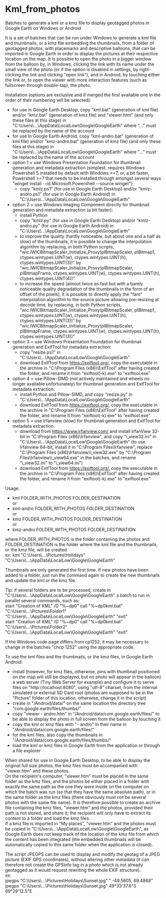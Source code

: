 # Kml_from_photos
Batches to generate a kml or a kmz file to display geotagged photos in Google Earth on Windows or Android

It is a set of batches that can be run under Windows to generate a kml file and thumbnails, or a kmz file embedding the thumbnails, from a folder of geotagged photos, with placemarks and descriptive balloons, that can be imported in Google Earth in order to display the pictures at their respective location on the map. It is possible to open the photo in a bigger window from the balloon by, in Windows, clicking the link with its name under the small view of the photo (or if the option is disabled in settings, by right-clicking the link and clicking "open link"), and in Android, by touching either the link or, to open the viewer with more interaction features (such as fullscreen through double-tap), the photo.

Installation (options are exclusive and if merged the first available one in the order of their numbering will be selected):
- for use in Google Earth Desktop, copy "kml.bat" (generation of kml file) and/or "kmz.bat" (generation of kmz file) and "viewer.htm" (and only these files at this stage) in "C:\Users\\...\AppData\LocalLow\Google\GoogleEarth" where "..." must be replaced by the name of the account
- for use in Google Earth Android, copy "kml-andro.bat" (generation of kml file) and/or "kmz-andro.bat" (generation of kmz file) (and only these files at this stage) in "C:\Users\\...\AppData\LocalLow\Google\GoogleEarth" where "..." must be replaced by the name of the account
- option 1 = use Windows Presentation Foundation for thumbnail generation and metadata extraction (simplest, requires Windows Powershell 5 installed by default with Windows >=7, or, a bit faster, Powershell >=7 that needs to be installed through amongst several ways "winget install --id Microsoft.Powershell --source winget"):
  * copy "kmlz.ps1" (for use in Google Earth Desktop) and/or "kmlz-andro.ps1" (for use in Google Earth Android) in "C:\Users\\...\AppData\LocalLow\Google\GoogleEarth"
- option 2 = use Windows Imaging Component directly for thumbnail generation and metadata extraction (a bit faster):
  * install Python
  * copy "kmlz.py" (for use in Google Earth Desktop) and/or "kmlz-andro.py" (for use in Google Earth Android) in "C:\Users\\...\AppData\LocalLow\Google\GoogleEarth"
  * to improve the quality (hardly noticeable, but about one and a half as slow) of the thumbnails, it is possible to change the interpolation algorithm by replacing, in both Python scripts, "wic.IWICBitmapScaler_Initialize_Proxy(pIBitmapScaler, pIBitmap1, ctypes.wintypes.UINT(w), ctypes.wintypes.UINT(h), ctypes.wintypes.UINT(3))" by "wic.IWICBitmapScaler_Initialize_Proxy(pIBitmapScaler, pIBitmapFrame, ctypes.wintypes.UINT(w), ctypes.wintypes.UINT(h), ctypes.wintypes.UINT(4))"
  * to increase the speed (almost twice as fast but with a barely noticeable quality degradation of the thumbnails in the form of an offset of the pixels), it is possible to directly apply the "fant" interpolation algorithm to the source picture allowing pre-resizing at decode time, by replacing, in both Python scripts, "wic.IWICBitmapScaler_Initialize_Proxy(pIBitmapScaler, pIBitmap1, ctypes.wintypes.UINT(w), ctypes.wintypes.UINT(h), ctypes.wintypes.UINT(3))" by "wic.IWICBitmapScaler_Initialize_Proxy(pIBitmapScaler, pIBitmapFrame, ctypes.wintypes.UINT(w), ctypes.wintypes.UINT(h), ctypes.wintypes.UINT(3))"
- option 3 = use Windows Presentation Foundation for thumbnail generation and ExifTool for metadata extraction:
  * copy "resize.ps1" in "C:\Users\\...\AppData\LocalLow\Google\GoogleEarth"
  * download ExifTool from https://exiftool.org/, copy the executable in the archive in "C:\Program Files (x86)\ExifTool\" after having created the folder, and rename it from "exiftool(-k).exe" to "exiftool.exe"
- option 4 = use Pillow-SIMD (not actively maintained and wheels no longer available unfortunately) for thumbnail generation and ExifTool for metadata extraction:
  * install Python and Pillow-SIMD, and copy "resize.py" in "C:\Users\\...\AppData\LocalLow\Google\GoogleEarth"
  * download ExifTool from https://exiftool.org/, copy the executable in the archive in "C:\Program Files (x86)\ExifTool\" after having created the folder, and rename it from "exiftool(-k).exe" to "exiftool.exe"
- option 5 = use Irfanview (slow) for thumbnail generation and ExifTool for metadata extraction:
  * download from https://www.irfanview.com/ and install IrfanView 32-bit in "C:\Program Files (x86)\Irfanview\", and copy "i_view32.ini" in "C:\Users\\...\AppData\LocalLow\Google\GoogleEarth" (to use Irfanview 64-bit, install it in "C:\Program Files\Irfanview\", replace "C:\Program Files (x86)\Irfanview\i_view32.exe" by "C:\Program Files\Irfanview\i_view64.exe" in the batches, and rename "i_view32.ini" to "i_view64.ini")
  * download ExifTool from https://exiftool.org/, copy the executable in the archive in "C:\Program Files (x86)\ExifTool\" after having created the folder, and rename it from "exiftool(-k).exe" to "exiftool.exe"

Usage:  
  * kml FOLDER_WITH_PHOTOS FOLDER_DESTINATION  
or  
  * kml-andro FOLDER_WITH_PHOTOS FOLDER_DESTINATION  
or  
  * kmz FOLDER_WITH_PHOTOS FOLDER_DESTINATION  
or  
  * kmz-andro FOLDER_WITH_PHOTOS FOLDER_DESTINATION

where FOLDER_WITH_PHOTOS is the folder containing the photos and FOLDER_DESTINATION is the folder where the kml file and the thumbnails, or the kmz file, will be created  
ex: kml "C:\Users\\...\Pictures\Holidays\" "C:\Users\\...\AppData\LocalLow\Google\GoogleEarth\"

Thumbnails are only generated the first time. If new photos have been added to a folder, just run the command again to create the new thumbnails and update the kml or the kmz file.

Tip: if several folders are to be processed, create in "C:\Users\\...\AppData\LocalLow\Google\GoogleEarth" a batch to run in parallel several commands, such as:  
start "Creation of KML" /D "%~dp0" call "%~dp0kml.bat" "C:\Users\\...\Pictures\Folder1\" "C:\Users\\...\AppData\LocalLow\Google\GoogleEarth\" "exit"  
start "Creation of KML" /D "%~dp0" call "%~dp0kml.bat" "C:\Users\\...\Pictures\Folder2\" "C:\Users\\...\AppData\LocalLow\Google\GoogleEarth\" "exit"  

If the Windows code page differs from cp1252, it may be necessary to change in the batches "chcp 1252" using the appropriate code.

To use the kml files and the thumbnails, or the kmz files, in Google Earth Android:
- install (however, for kmz files, otherwise, pins with thumbnail positioned on the map will still be displayed, but no photo will appear in the balloon) a web server (Tiny Web Server for example) and configure it to serve files on "http://localhost:8080", using "utf-8" charset, from the internal simulated or external SD Card root (photos are supposed to be in the "Picture" folder of this location, otherwise, change it in the script)
- create in "/Android/data/" on the same location the directory tree "com.google.earth/files/thumbs/"
- copy "viewer - andro.htm" in "/Android/data/com.google.earth/files/" to be able to display the photo in full screen from the balloon by touching it
- copy the kml or kmz files with "- andro" in their name in "/Android/data/com.google.earth/files/"
- for the kml files, also copy the thumbnails in "/Android/data/com.google.earth/files/thumbs/"
- load the kml or kmz files in Google Earth from the application or through a file explorer

When shared for use in Google Earth Desktop, to be able to display the original full size photos, the kmz files must be accompanied with "viewer.htm" and these photos.  
On the recipient's computer, "viewer.htm" must be placed in the same folder as the kmz files, and the photos be either placed in a folder with exactly the same path as the one they were inside on the computer on which the batch was run (so that they have the same absolute path), or in the same folder as the kmz files (there obviously must not be several photos with the same file name). It is therefore possible to create an archive file containing the kmz files, "viewer.htm" and the photos, provided their path is not stored, and share it; the recipient will only have to extract its content to a folder and load the kmz files.  
If a kmz file is imported in "My places", "viewer.htm" and the photos must be copied in "C:\Users\\...\AppData\LocalLow\Google\GoogleEarth", as Google Earth does not keep track of the location of the kmz file from which the content has been integrated (the embedded thumbnails will be automatically copied to this same folder when the application is closed).

The script JPEGPS can be used to display and modify the geotag of a JPEG picture (EXIF GPS coordinates), without altering other metadata (it can therefore not create the GPSInfo tag in a photo which is not already geotagged as it would request rewriting the whole EXIF structure).  
ex:  
jpegps "C:\Users\\...\Pictures\Holidays\Sunset.jpg" " -49.5605, 69.4868"  
jpegps "C:\Users\\...\Pictures\Holidays\Sunset.jpg" 49°33'37.8\"S 69°29'12.5\"E
